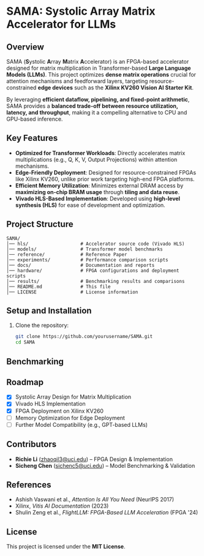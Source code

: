 # SAMA: Systolic Array Matrix Accelerator for LLMs

## Overview
SAMA (**S**ystolic **A**rray **M**atrix **A**ccelerator) is an FPGA-based accelerator designed for matrix multiplication in Transformer-based **Large Language Models (LLMs)**. This project optimizes **dense matrix operations** crucial for attention mechanisms and feedforward layers, targeting resource-constrained **edge devices** such as the **Xilinx KV260 Vision AI Starter Kit**.

By leveraging **efficient dataflow, pipelining, and fixed-point arithmetic**, SAMA provides a **balanced trade-off between resource utilization, latency, and throughput**, making it a compelling alternative to CPU and GPU-based inference.

## Key Features
- **Optimized for Transformer Workloads**: Directly accelerates matrix multiplications (e.g., Q, K, V, Output Projections) within attention mechanisms.
- **Edge-Friendly Deployment**: Designed for resource-constrained FPGAs like Xilinx KV260, unlike prior work targeting high-end FPGA platforms.
- **Efficient Memory Utilization**: Minimizes external DRAM access by **maximizing on-chip BRAM usage** through **tiling and data reuse**.
- **Vivado HLS-Based Implementation**: Developed using **high-level synthesis (HLS)** for ease of development and optimization.

## Project Structure
```
SAMA/
│── hls/                   # Accelerator source code (Vivado HLS)
│── models/                # Transformer model benchmarks
│── reference/             # Reference Paper
│── experiments/           # Performance comparison scripts
│── docs/                  # Documentation and reports
│── hardware/              # FPGA configurations and deployment scripts
│── results/               # Benchmarking results and comparisons
│── README.md              # This file
│── LICENSE                # License information
```

## Setup and Installation
1. Clone the repository:
   ```sh
   git clone https://github.com/yourusername/SAMA.git
   cd SAMA
   ```

## Benchmarking


## Roadmap
- [x] Systolic Array Design for Matrix Multiplication
- [x] Vivado HLS Implementation
- [x] FPGA Deployment on Xilinx KV260
- [ ] Memory Optimization for Edge Deployment
- [ ] Further Model Compatibility (e.g., GPT-based LLMs)

## Contributors
- **Richie Li** ([zhaoqil3@uci.edu](mailto:zhaoqil3@uci.edu)) – FPGA Design & Implementation
- **Sicheng Chen** ([sichenc5@uci.edu](mailto:sichenc5@uci.edu)) – Model Benchmarking & Validation

## References
- Ashish Vaswani et al., *Attention Is All You Need* (NeurIPS 2017)
- Xilinx, *Vitis AI Documentation* (2023)
- Shulin Zeng et al., *FlightLLM: FPGA-Based LLM Acceleration* (FPGA '24)

## License
This project is licensed under the **MIT License**.
